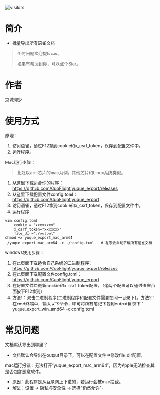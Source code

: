 ![visitors](https://visitor-badge.laobi.icu/badge?page_id=GuoFlight.yuque_export)

# 简介

* 批量导出所有语雀文档

> 任何问题欢迎提Issue。 
> 
> 如果有帮助到你，可以点个Star。

# 作者

京城郭少

# 使用方式

原理：

1. 访问语雀，通过F12拿到cookie和x_csrf_token，保存到配置文件中。
2. 运行程序。

Mac运行步骤：

> 此处以arm芯片的mac为例。其他芯片和Linux系统类似。

1. 从这里下载适合你的程序：https://github.com/GuoFlight/yuque_export/releases
2. 从这里下载配置文件config.toml：https://github.com/GuoFlight/yuque_export
3. 访问语雀，通过F12拿到cookie和x_csrf_token，保存到配置文件中。
4. 运行程序

```shell
vim config.toml
    cookie = "xxxxxxxx"
    x_csrf_token="xxxxxxx"
    file_dir="./output"
chmod +x yuque_export_mac_arm64
./yuque_export_mac_arm64 -c ./config.toml   # 程序会自动下载所有语雀文档
```

windows使用步骤：

1. 在此页面下载适合自己系统的二进制程序：https://github.com/GuoFlight/yuque_export/releases
2. 在此页面下载配置文件config.toml：https://github.com/GuoFlight/yuque_export
3. 在配置文件中更新cookie和x_csrf_token配置。（这两个配置可以通过语雀页面按下F12拿到）
4. 方法1：双击二进制程序(二进制程序和配置文件需要在同一目录下)。方法2：在cmd终端中，输入以下命令，即可将所有笔记下载到output目录下：yuque_export_win_amd64 -c config.toml

# 常见问题

文档默认导出到哪里？

* 文档默认会导出在output目录下，可以在配置文件中修改file_dir配置。

mac运行报错：无法打开“yuque_export_mac_arm64”，因为Apple无法检查其是否包含恶意软件。

* 原因：此程序是从互联网上下载的，若运行会被mac拦截。
* 解法：设置 -> 隐私与安全性 -> 选择"仍然允许"。



